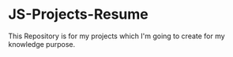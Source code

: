 # JS-Projects-Resume
This Repository is for my projects which I'm going to create for my knowledge purpose.
